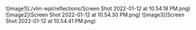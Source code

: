 ![image1](./vlm-wpi/reflections/Screen Shot 2022-01-12 at 10.54.18 PM.png)
![image2](Screen Shot 2022-01-12 at 10.54.30 PM.png)
![image3](Screen Shot 2022-01-12 at 10.54.41 PM.png)
